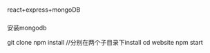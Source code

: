 ###
react+express+mongoDB

###
安装mongodb

git clone
npm install //分别在两个子目录下install
cd website
npm start